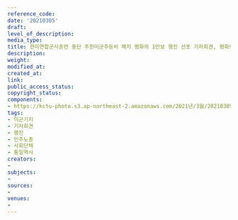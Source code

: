 ```yaml
---
reference_code: 
date: '20210305'
draft: 
level_of_description: 
media_type: 
title: 한미연합군사훈련 중단 주한미군주둔비 폐지 평화의 1만보 행진 선포 기자회견, 평화의 1만보 걷기
description: 
weight: 
modified_at: 
created_at: 
link: 
public_access_status: 
copyright_status: 
components:
- https://kctu-photo.s3.ap-northeast-2.amazonaws.com/2021년/3월/20210305-한미연합군사훈련+중단+주한미군주둔비+폐지+평화의+1만보+행진+선포+기자회견,+평화의+1만보+걷기_미군기지_기자회견_행진_민주노총_사회단체_통일역사/_1DX3268.jpg
tags:
- 미군기지
- 기자회견
- 행진
- 민주노총
- 사회단체
- 통일역사
creators:
- 
subjects:
- 
sources:
- 
venues:
- 
---
```

